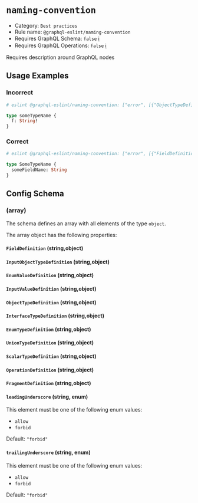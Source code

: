 # `naming-convention`

- Category: `Best practices`
- Rule name: `@graphql-eslint/naming-convention`
- Requires GraphQL Schema: `false` [ℹ️](../../README.md#extended-linting-rules-with-graphql-schema)
- Requires GraphQL Operations: `false` [ℹ️](../../README.md#extended-linting-rules-with-siblings-operations)

Requires description around GraphQL nodes

## Usage Examples

### Incorrect

```graphql
# eslint @graphql-eslint/naming-convention: ["error", [{"ObjectTypeDefinition":"PascalCase"}]]

type someTypeName {
  f: String!
}
```

### Correct

```graphql
# eslint @graphql-eslint/naming-convention: ["error", [{"FieldDefinition":"camelCase","ObjectTypeDefinition":"PascalCase"}]]

type SomeTypeName {
  someFieldName: String
}
```

## Config Schema

### (array)

The schema defines an array with all elements of the type `object`.

The array object has the following properties:

#### `FieldDefinition` (string,object)

#### `InputObjectTypeDefinition` (string,object)

#### `EnumValueDefinition` (string,object)

#### `InputValueDefinition` (string,object)

#### `ObjectTypeDefinition` (string,object)

#### `InterfaceTypeDefinition` (string,object)

#### `EnumTypeDefinition` (string,object)

#### `UnionTypeDefinition` (string,object)

#### `ScalarTypeDefinition` (string,object)

#### `OperationDefinition` (string,object)

#### `FragmentDefinition` (string,object)

#### `leadingUnderscore` (string, enum)

This element must be one of the following enum values:

* `allow`
* `forbid`

Default: `"forbid"`

#### `trailingUnderscore` (string, enum)

This element must be one of the following enum values:

* `allow`
* `forbid`

Default: `"forbid"`